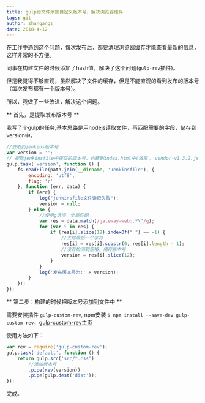 ```yaml
---
title: gulp给文件添加自定义版本号，解决浏览器缓存
tags: git
author: zhangangs
date: 2018-4-12
---
```


在工作中遇到这个问题，每次发布后，都要清理浏览器缓存才能查看最新的信息，这样非常的不方便。

同事在构建文件的时候添加了hash值，解决了这个问题(`gulp-rev`插件)。

但是我觉得不够直观，虽然解决了文件的缓存，但是不能直观的看到发布的版本号（每次发布都有一个版本号）。

所以，我做了一些改进，解决这个问题。


** 首先，是提取发布版本号 **

我写了个gulp的任务,基本思路是用nodejs读取文件，再匹配需要的字段，储存到version中。

```js
//获取到jenkins版本号
var version = '';
// 提取jenkinsfile中提交的版本号，构建到index.html中(效果： vendor-v1.3.2.js, v1.3.2为jenkins构建版本号)
gulp.task('version', function () {
    fs.readFile(path.join(__dirname, 'Jenkinsfile'), {
        encoding: 'utf8',
        flag: 'r'
    }, function (err, data) {
        if (err) {
            log("jenkinsfile文件读取失败");
            version = null;
        } else {
            //使用g选项，全局匹配
            var res = data.match(/gateway-web:.*\"/g);
            for (var i in res) {
                if (res[i].slice(12).indexOf(" ") == -1) {
                    //去除最后一个字符
                    res[i] = res[i].substr(0, res[i].length - 1);
                    //没有检测到空格，储存版本号
                    version = res[i].slice(12);
                }
            }
            log('发布版本号为:' + version);
        }
    });
});

```

** 第二步：构建的时候把版本号添加到文件中 **

需要安装插件 `gulp-custom-rev`,  npm安装 `$ npm install --save-dev gulp-custom-rev`，[gulp-custom-rev主页](https://www.npmjs.com/package/gulp-custom-rev)

使用方法如下：

```js
var rev = require('gulp-custom-rev');
gulp.task('default', function () {
    return gulp.src('src/*.css')
        //添加版本号
        .pipe(rev(version))
        .pipe(gulp.dest('dist'));
});
```

完成。